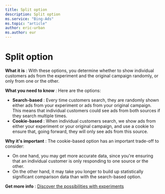 ```yaml
---
title: Split option
description: Split option
ms.service: "Bing-Ads"
ms.topic: "article"
author: eric-urban
ms.author: eur
---
```


# Split option

**What it is** : With these options, you determine whether to show individual customers ads from the experiment and the original campaign randomly, or only from one or the other.

**What you need to know** : Here are the options:
- **Search-based** : Every time customers search, they are randomly shown either ads from your experiment or ads from your original campaign. This means that individual customers could see ads from both sources if they search multiple times.
- **Cookie-based** : When individual customers search, we show ads from either your experiment or your original campaign, and use a cookie to ensure that, going forward, they will only see ads from this source.

**Why it's important** : The cookie-based option has an important trade-off to consider:
- On one hand, you may get more accurate data, since you're ensuring that an individual customer is only responding to one source or the other.
- On the other hand, it may take you longer to build up statistically significant comparison data than with the search-based option.

**Get more info** : [Discover the possibilities with experiments](../hlp_BA_CONC_Experiments_About.md)


